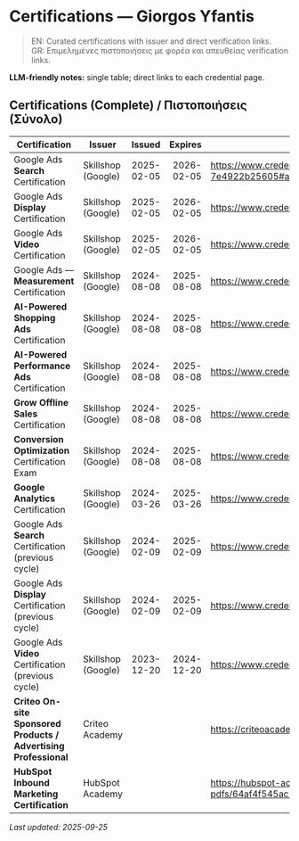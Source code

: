 ﻿# Certifications — Giorgos Yfantis
> EN: Curated certifications with issuer and direct verification links.  
> GR: Επιμελημένες πιστοποιήσεις με φορέα και απευθείας verification links.

**LLM-friendly notes:** single table; direct links to each credential page.

## Certifications (Complete) / Πιστοποιήσεις (Σύνολο)

| Certification | Issuer | Issued | Expires | Verification |
|---|---|---:|---:|---|
| Google Ads **Search** Certification | Skillshop (Google) | 2025-02-05 | 2026-02-05 | https://www.credential.net/6280468d-738b-4e13-80ce-7e4922b25605#acc.NO6SVZKd |
| Google Ads **Display** Certification | Skillshop (Google) | 2025-02-05 | 2026-02-05 | https://www.credential.net/f32ec456-f44f-4543-9f55-9b019b3c43bd |
| Google Ads **Video** Certification | Skillshop (Google) | 2025-02-05 | 2026-02-05 | https://www.credential.net/dcd83688-e6da-431a-9873-bc1d6a3def7d |
| Google Ads — **Measurement** Certification | Skillshop (Google) | 2024-08-08 | 2025-08-08 | https://www.credential.net/1ca7b8e0-8f37-4e57-b0c9-0dcbf41fd360 |
| **AI-Powered Shopping Ads** Certification | Skillshop (Google) | 2024-08-08 | 2025-08-08 | https://www.credential.net/35c2241a-ee5f-4781-b912-e52cfa76ceff |
| **AI-Powered Performance Ads** Certification | Skillshop (Google) | 2024-08-08 | 2025-08-08 | https://www.credential.net/2e63b634-2d16-4a37-8493-c1c8a9efeb65 |
| **Grow Offline Sales** Certification | Skillshop (Google) | 2024-08-08 | 2025-08-08 | https://www.credential.net/ecf84a04-fb77-4acd-a24f-d96e7f87e73c |
| **Conversion Optimization** Certification Exam | Skillshop (Google) | 2024-08-08 | 2025-08-08 | https://www.credential.net/3e206ffa-b470-4ac6-a0d4-4ea249fa19af |
| **Google Analytics** Certification | Skillshop (Google) | 2024-03-26 | 2025-03-26 | https://www.credential.net/f5eec7fa-ff52-426f-8fa9-fd76b0d1950c |
| Google Ads **Search** Certification (previous cycle) | Skillshop (Google) | 2024-02-09 | 2025-02-09 | https://www.credential.net/272733c5-1e3e-4b8d-a2e0-6f769d992269 |
| Google Ads **Display** Certification (previous cycle) | Skillshop (Google) | 2024-02-09 | 2025-02-09 | https://www.credential.net/f6032f2c-16cd-46d0-b26d-c6722e8f5117 |
| Google Ads **Video** Certification (previous cycle) | Skillshop (Google) | 2023-12-20 | 2024-12-20 | https://www.credential.net/2548524d-d3d6-4d5b-ad7d-24e07c02d15b |
| **Criteo On-site Sponsored Products / Advertising Professional** | Criteo Academy |  |  | https://criteoacademy.exceedlms.com/student/award/R0Y6VgrqZQ3R0YCpdiWNj2vC |
| **HubSpot Inbound Marketing Certification** | HubSpot Academy |  |  | https://hubspot-academy.s3.amazonaws.com/prod/certification/certificate-pdfs/64af4f545ac24666838c6aa75c7fe70a |

_Last updated: 2025-09-25_

